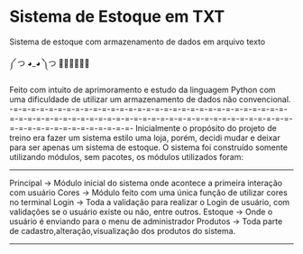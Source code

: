 # Sistema de Estoque em TXT
 Sistema de estoque com armazenamento de dados em arquivo texto

༼ つ ◕_◕ ༽つ 🐍🐍🐍🐍🐍🐍


Feito com intuito de aprimoramento e estudo da linguagem Python com uma dificuldade de utilizar um armazenamento de dados não convencional.
-=-=-=-=-=-=-=-=-=-=-=-=-=-=-=-=-=-=-=-=-=-=-=-=-=-=-=-=-=-=-=-=-=-=-=-=-=-=-=-=-=-=-=-=-=-=-=-=-=-=-=-=-=-=-=-=-=-=-=-=-=-=-=-=-=-=-=-=-=-=-=-=-=-=-=-=-=-
Inicialmente o propósito do projeto de treino era fazer um sistema estilo uma loja, porém, decidi mudar e deixar para ser apenas um sistema de estoque.
O sistema foi construído somente utilizando módulos, sem pacotes, os módulos utilizados foram:
_______________________________________________________________________________________________________________________
Principal → Módulo inicial do sistema onde acontece a primeira interação com usuário
Cores → Módulo feito com uma única função de utilizar cores no terminal 
Login → Toda a validação para realizar o Login de usuário, com validações se o usuário existe ou não, entre outros.
Estoque → Onde o usuário é enviando para o menu de administrador
Produtos → Toda parte de cadastro,alteração,visualização dos produtos do sistema.
_______________________________________________________________________________________________________________________

